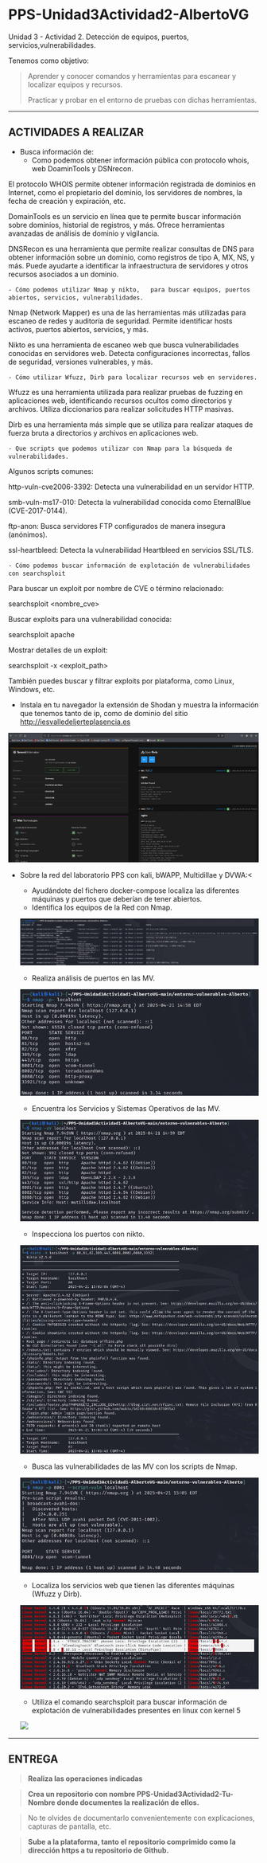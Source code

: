# PPS-Unidad3Actividad2-AlbertoVG
Unidad 3 - Actividad 2. Detección de equipos, puertos, servicios,vulnerabilidades.

Tenemos como objetivo:

> Aprender y conocer comandos y herramientas para escanear y localizar equipos y recursos.
>
> Practicar y probar en el entorno de pruebas con dichas herramientas.
---
## ACTIVIDADES A REALIZAR
- Busca información de:
	- Como podemos obtener información pública con protocolo whois, web DoaminTools y DSNrecon.

El protocolo WHOIS permite obtener información registrada de dominios en Internet, como el propietario del dominio, los servidores de nombres, la fecha de creación y expiración, etc.

DomainTools es un servicio en línea que te permite buscar información sobre dominios, historial de registros, y más. Ofrece herramientas avanzadas de análisis de dominio y vigilancia.

DNSRecon es una herramienta que permite realizar consultas de DNS para obtener información sobre un dominio, como registros de tipo A, MX, NS, y más. Puede ayudarte a identificar la infraestructura de servidores y otros recursos asociados a un dominio.

	- Cómo podemos utilizar Nmap y nikto,   para buscar equipos, puertos abiertos, servicios, vulnerabilidades.

Nmap (Network Mapper) es una de las herramientas más utilizadas para escaneo de redes y auditoría de seguridad. Permite identificar hosts activos, puertos abiertos, servicios, y más.

Nikto es una herramienta de escaneo web que busca vulnerabilidades conocidas en servidores web. Detecta configuraciones incorrectas, fallos de seguridad, versiones vulnerables, y más.
 
	- Cómo utilizar Wfuzz, Dirb para localizar recursos web en servidores.

Wfuzz es una herramienta utilizada para realizar pruebas de fuzzing en aplicaciones web, identificando recursos ocultos como directorios y archivos. Utiliza diccionarios para realizar solicitudes HTTP masivas.

Dirb es una herramienta más simple que se utiliza para realizar ataques de fuerza bruta a directorios y archivos en aplicaciones web.

	- Que scripts que podemos utilizar con Nmap para la búsqueda de vulnerabilidades.

Algunos scripts comunes:

http-vuln-cve2006-3392: Detecta una vulnerabilidad en un servidor HTTP.

smb-vuln-ms17-010: Detecta la vulnerabilidad conocida como EternalBlue (CVE-2017-0144).

ftp-anon: Busca servidores FTP configurados de manera insegura (anónimos).

ssl-heartbleed: Detecta la vulnerabilidad Heartbleed en servicios SSL/TLS.
 
	- Cómo podemos buscar información de explotación de vulnerabilidades con searchsploit

Para buscar un exploit por nombre de CVE o término relacionado:

searchsploit <nombre_cve>

Buscar exploits para una vulnerabilidad conocida:

searchsploit apache

Mostrar detalles de un exploit:

searchsploit -x <exploit_path>

También puedes buscar y filtrar exploits por plataforma, como Linux, Windows, etc.

 
- Instala en tu navegador la extensión de Shodan y muestra la información que tenemos tanto de ip, como de dominio del sitio http://iesvalledeljerteplasencia.es

![](/Images/imagen1.png)
  
- Sobre la red del laboratorio PPS con kali, bWAPP, Multidillae y DVWA:<
	- Ayudándote del fichero docker-compose localiza las diferentes máquinas y puertos que deberían de tener abiertos.
	- Identifica los equipos de la Red con Nmap.

	![](/Images/imagen2.png)

	- Realiza análisis de puertos en las MV.

   	![](/Images/imagen3.png)
  
	- Encuentra los Servicios y Sistemas Operativos de las MV.

	![](/Images/imagen4.png)

	- Inspecciona los puertos con nikto.

   	![](/Images/imagen5.png)
   
	- Busca las vulnerabilidades de las MV con los scripts de Nmap.

	![](/Images/imagen6.png)

	- Localiza los servicios web que tienen las diferentes máquinas (Wfuzz y Dirb).

   	![](/Images/imagen7.png)
  
	- Utiliza el comando searchsploit para buscar información de explotación de vulnerabilidades presentes en linux con kernel 5

   	![](/Images/imagen8.png)
  
---	
## ENTREGA

>__Realiza las operaciones indicadas__

>__Crea un repositorio  con nombre PPS-Unidad3Actividad2-Tu-Nombre donde documentes la realización de ellos.__

> No te olvides de documentarlo convenientemente con explicaciones, capturas de pantalla, etc.

>__Sube a la plataforma, tanto el repositorio comprimido como la dirección https a tu repositorio de Github.__
